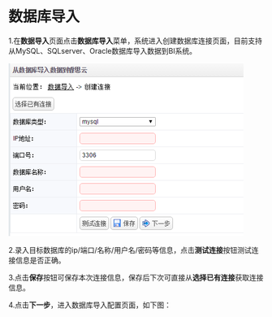 # 数据库导入


1.在**数据导入**页面点击**数据库导入**菜单，系统进入创建数据库连接页面，目前支持从MySQL、SQLserver、Oracle数据库导入数据到BI系统。

![创建连接](QQ图片20161206211237.png)

2.录入目标数据库的ip/端口/名称/用户名/密码等信息，点击**测试连接**按钮测试连接信息是否正确。

3.点击**保存**按钮可保存本次连接信息，保存后下次可直接从**选择已有连接**获取连接信息。

4.点击**下一步**，进入数据库导入配置页面，如下图：

